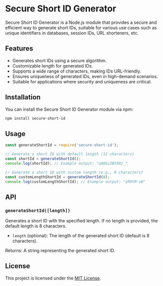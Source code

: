 # Secure Short ID Generator

Secure Short ID Generator is a Node.js module that provides a secure and efficient way to generate short IDs, suitable for various use cases such as unique identifiers in databases, session IDs, URL shorteners, etc.

## Features

- Generates short IDs using a secure algorithm.
- Customizable length for generated IDs.
- Supports a wide range of characters, making IDs URL-friendly.
- Ensures uniqueness of generated IDs, even in high-demand scenarios.
- Suitable for applications where security and uniqueness are critical.

## Installation

You can install the Secure Short ID Generator module via npm:

```bash
npm install secure-short-id
```

## Usage

```javascript
const generateShortId = require('secure-short-id');

// Generate a short ID with default length (12 characters)
const shortId = generateShortId();
console.log(shortId); // Example output: "oAQbi2Bt0Xz_"

// Generate a short ID with custom length (e.g., 8 characters)
const customLengthShortId = generateShortId(8);
console.log(customLengthShortId); // Example output: "zR9tM-vW"
```

## API

### `generateShortId([length])`

Generates a short ID with the specified length. If no length is provided, the default length is 8 characters.

- `length` (optional): The length of the generated short ID (default is 8 characters).

Returns: A string representing the generated short ID.

## License

This project is licensed under the [MIT License](LICENSE).
